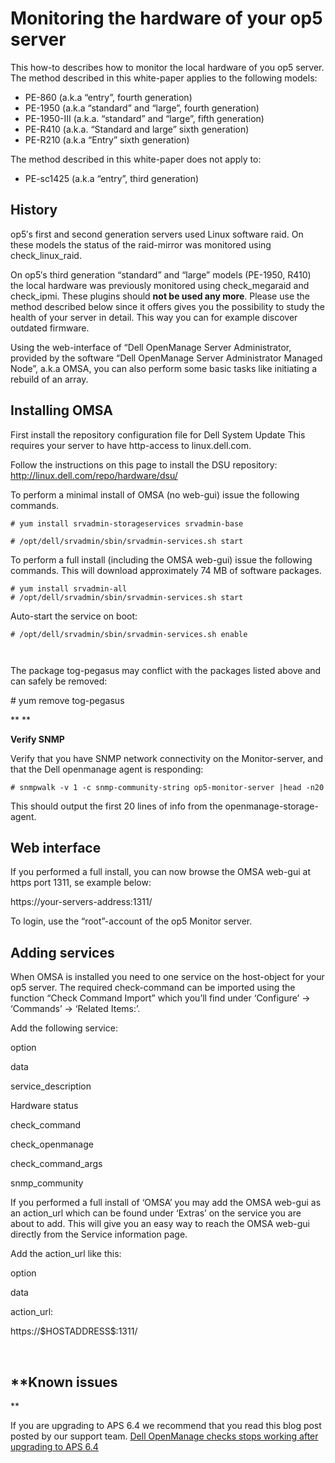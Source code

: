 # Monitoring the hardware of your op5 server

This how-to describes how to monitor the local hardware of you op5 server. The method described in this white-paper applies to the following models:

-   PE-860 (a.k.a “entry”, fourth generation)
-   PE-1950 (a.k.a “standard” and “large”, fourth generation)
-   PE-1950-III (a.k.a. “standard” and “large”, fifth generation)
-   PE-R410 (a.k.a. “Standard and large” sixth generation)
-   PE-R210 (a.k.a “Entry” sixth generation)

The method described in this white-paper does not apply to:

-   PE-sc1425 (a.k.a “entry”, third generation)

## **History**

op5′s first and second generation servers used Linux software raid. On these models the status of the raid-mirror was monitored using check\_linux\_raid.

On op5′s third generation “standard” and “large” models (PE-1950, R410) the local hardware was previously monitored using check\_megaraid and check\_ipmi. These plugins should **not be used any more**. Please use the method described below since it offers gives you the possibility to study the health of your server in detail. This way you can for example discover outdated firmware.

Using the web-interface of “Dell OpenManage Server Administrator, provided by the software “Dell OpenManage Server Administrator Managed Node”, a.k.a OMSA, you can also perform some basic tasks like initiating a rebuild of an array.

## **Installing OMSA**

First install the repository configuration file for Dell System Update This requires your server to have http-access to linux.dell.com.

Follow the instructions on this page to install the DSU repository: <http://linux.dell.com/repo/hardware/dsu/>

To perform a minimal install of OMSA (no web-gui) issue the following commands.

    # yum install srvadmin-storageservices srvadmin-base

    # /opt/dell/srvadmin/sbin/srvadmin-services.sh start

To perform a full install (including the OMSA web-gui) issue the following commands. This will download approximately 74 MB of software packages.

    # yum install srvadmin-all
    # /opt/dell/srvadmin/sbin/srvadmin-services.sh start

Auto-start the service on boot:

    # /opt/dell/srvadmin/sbin/srvadmin-services.sh enable

     

The package tog-pegasus may conflict with the packages listed above and can safely be removed:

\# yum remove tog-pegasus

**
**

**Verify SNMP**

Verify that you have SNMP network connectivity on the Monitor-server, and that the Dell openmanage agent is responding:

    # snmpwalk -v 1 -c snmp-community-string op5-monitor-server |head -n20

This should output the first 20 lines of info from the openmanage-storage-agent.

## **Web interface**

If you performed a full install, you can now browse the OMSA web-gui at https port 1311, se example below:

https://your-servers-address:1311/

To login, use the “root”-account of the op5 Monitor server.

## **Adding services**

When OMSA is installed you need to one service on the host-object for your op5 server. The required check-command can be imported using the function “Check Command Import” which you’ll find under ‘Configure’ -\> ‘Commands’ -\> ‘Related Items:’.

Add the following service:

option

data

service\_description

Hardware status

check\_command

check\_openmanage

check\_command\_args

snmp\_community

If you performed a full install of ‘OMSA’ you may add the OMSA web-gui as an action\_url which can be found under ‘Extras’ on the service you are about to add. This will give you an easy way to reach the OMSA web-gui directly from the Service information page.

Add the action\_url like this:

option

data

action\_url:

https://\$HOSTADDRESS\$:1311/

 

## **Known issues
**

If you are upgrading to APS 6.4 we recommend that you read this blog post posted by our support team.
[Dell OpenManage checks stops working after upgrading to APS 6.4](http://www.op5.com/blog/support-news/known-issues/dell-openmanage-checks-stops-working-after-upgrading-to-aps-6-4/)

